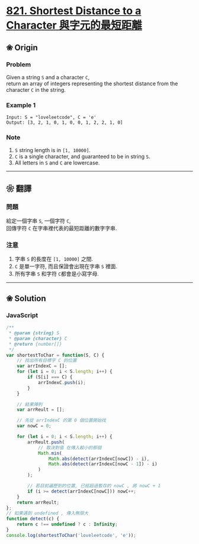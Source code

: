 
# [821. Shortest Distance to a Character 與字元的最短距離][title]

[title]: https://leetcode.com/problems/shortest-distance-to-a-character/description/

## ❀ Origin

### Problem

Given a string `S` and a character `C`,  
return an array of integers representing the shortest distance from the character `C` in the string.

### Example 1

```
Input: S = "loveleetcode", C = 'e'
Output: [3, 2, 1, 0, 1, 0, 0, 1, 2, 2, 1, 0]
```

### Note

1.  `S` string length is in `[1, 10000]`.
2.  `C` is a single character, and guaranteed to be in string `S`.
3.  All letters in `S` and `C` are lowercase.

---

## ❀ 翻譯

### 問題

給定一個字串 `S`, 一個字符 `C`,  
回傳字符 `C` 在字串裡代表的最短距離的數字字串.

### 注意

1.  字串 `S` 的長度在 `[1, 10000]` 之間.
2.  `C` 是單一字符, 而且保證會出現在字串 `S` 裡面.
3.  所有字串 `S` 和字符 `C`都會是小寫字母.

---

## ❀ Solution

### JavaScript

```JavaScript
/**
 * @param {string} S
 * @param {character} C
 * @return {number[]}
 */
var shortestToChar = function(S, C) {
	// 找出所有目標字 C 的位置
	var arrIndexC = [];
	for (let i = 0; i < S.length; i++) {
		if (S[i] === C) {
			arrIndexC.push(i);
		}
	}

	// 結果陣列
	var arrReult = [];

	// 先從 arrIndexC 的第 0 個位置開始找
	var nowC = 0;

	for (let i = 0; i < S.length; i++) {
		arrReult.push(
			// 取決對值 在傳入較小的那個
			Math.min(
				Math.abs(detect(arrIndexC[nowC]) - i),
				Math.abs(detect(arrIndexC[nowC - 1]) - i)
			)
		);

		// 若目前遍歷到的位置, 已經超過暫存的 nowC , 將 nowC + 1
		if (i >= detect(arrIndexC[nowC])) nowC++;
	}
	return arrReult;
};
// 如果遇到 undefined , 傳入無限大
function detect(c) {
	return c !== undefined ? c : Infinity;
}
console.log(shortestToChar('loveleetcode', 'e'));
```

